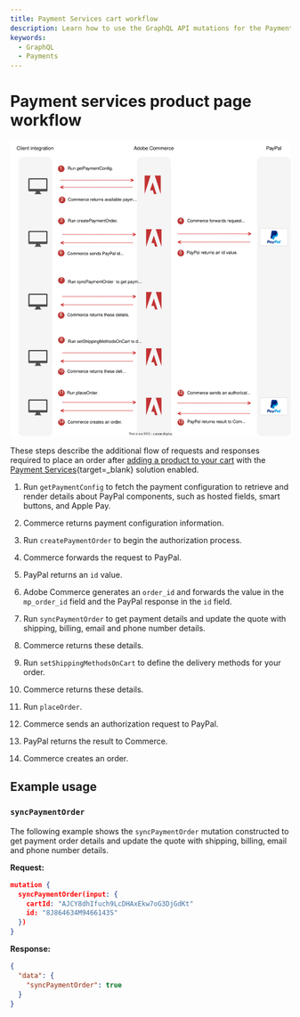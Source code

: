 ```yaml
---
title: Payment Services cart workflow
description: Learn how to use the GraphQL API mutations for the Payment Services solution.
keywords:
  - GraphQL
  - Payments
---
```


# Payment services product page workflow

![Payment Services sequence diagram](../../_images/graphql/payment-services-minicart.svg)

These steps describe the additional flow of requests and responses required to place an order after [adding a product to your cart](../tutorials/checkout/add-product-to-cart.md) with the [Payment Services](https://experienceleague.adobe.com/docs/commerce-merchant-services/payment-services/guide-overview.html){target=_blank} solution enabled.

1. Run `getPaymentConfig` to fetch the payment configuration to retrieve and render details about PayPal components, such as hosted fields, smart buttons, and Apple Pay.

1. Commerce returns payment configuration information.

1. Run `createPaymentOrder` to begin the authorization process.

1. Commerce forwards the request to PayPal.

1. PayPal returns an `id` value.

1. Adobe Commerce generates an `order_id` and forwards the value in the `mp_order_id` field and the PayPal response in the `id` field.

1. Run `syncPaymentOrder` to get payment details and update the quote with shipping, billing, email and phone number details.

1. Commerce returns these details.

1. Run `setShippingMethodsOnCart` to define the delivery methods for your order.

1. Commerce returns these details.

1.  Run `placeOrder`.

1.  Commerce sends an authorization request to PayPal.

1.  PayPal returns the result to Commerce.

1.  Commerce creates an order.

## Example usage

### `syncPaymentOrder`

The following example shows the `syncPaymentOrder` mutation constructed to get payment order details and update the quote with shipping, billing, email and phone number details.

**Request:**

```json
mutation {
  syncPaymentOrder(input: {
    cartId: "AJCY8dhIfuch9LcDHAxEkw7oG3DjGdKt"
    id: "8J864634M9466143S"
  })
}
```

**Response:**

```json
{
  "data": {
    "syncPaymentOrder": true
  }
}
```
